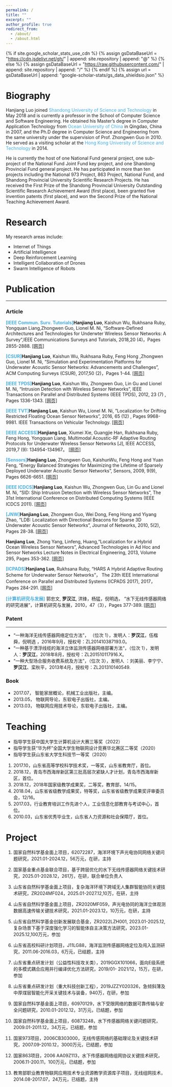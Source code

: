 ```yaml
---
permalink: /
title: ""
excerpt: ""
author_profile: true
redirect_from: 
  - /about/
  - /about.html
---
```


{% if site.google_scholar_stats_use_cdn %}
{% assign gsDataBaseUrl = "https://cdn.jsdelivr.net/gh/" | append: site.repository | append: "@" %}
{% else %}
{% assign gsDataBaseUrl = "https://raw.githubusercontent.com/" | append: site.repository | append: "/" %}
{% endif %}
{% assign url = gsDataBaseUrl | append: "google-scholar-stats/gs_data_shieldsio.json" %}

<span class='anchor' id='about-me'></span>

# Biography
Hanjiang Luo joined <font color="#48aee">Shandong University of Science and Technology</font> in May 2018
and is currently a professor in the School of Computer Science and Software Engineering.
He obtained his Master’s degree in Computer Application Technology from <font color="#48aee">Ocean University of China</font> in Qingdao, China in 2007,
and the Ph.D degree in Computer Science and Engineering from the same university under the supervision of Prof. Zhongwen Guo in 2010.
He served as a visiting scholar at the <font color="#48aee">Hong Kong University of Science and Technology</font> in 2014.

He is currently the host of one National Fund general project,
one sub-project of the National Fund Joint Fund key project,
and one Shandong Provincial Fund general project.
He has participated in more than ten projects including the National 973 Project,
863 Project, National Fund, and Shandong Provincial University Scientific Research Projects.
He has received the First Prize of the Shandong Provincial University Outstanding Scientific Research Achievement Award (first place),
been granted five invention patents (first place), and won the Second Prize of the National Teaching Achievement Award.

<span class='anchor' id='-xl'></span>
# Research
My research areas include:
- Internet of Things
- Artificial Intelligence
- Deep Reinforcement Learning
- Intelligent Collaboration of Drones
- Swarm Intelligence of Robots

<span class='anchor' id='-lwzl'></span>

# Publication

---

### Article
<font color="#48aee" ><b>[IEEE Commun. Surv. Tutorials]</b></font><b>Hanjiang Luo</b>, Kaishun Wu, Rukhsana Ruby, Yongquan Liang,Zhongwen Guo, Lionel M. Ni, “Software-Defined Architectures and Technologies for Underwter Wireless Sensor Networks: A Survey”,IEEE Communications Surveys and Tutorials, 2018,20 (4)，Pages 2855-2888.
[[网页]](https://ieeexplore.ieee.org/document/8369058)

<font color="#48aee" ><b>[CSUR]</b></font><b>Hanjiang Luo</b>, Kaishun Wu, Rukhsana Ruby, Feng Hong ,Zhongwen Guo, Lionel M. Ni, “Simulation and Experimentation Platforms for Underwater Acoustic Sensor Networks: Advancements and Challenges”, ACM Computing Surveys (CSUR), 2017,50 (2)，Pages 1-44.
[[网页]](https://dl.acm.org/doi/10.1145/3040990)

<font color="#48aee" ><b>[IEEE TPDS]</b></font><b>Hanjiang Luo</b>, Kaishun Wu, Zhongwen Guo, Lin Gu and Lionel M. Ni, “Intrusion Detection with Wireless Sensor Networks”, IEEE Transactions on Parallel and Distributed Systems (IEEE TPDS), 2012, 23 (7) , Pages 1336-1343.
[[网页]](https://ieeexplore.ieee.org/document/10477421)

<font color="#48aee" ><b>[IEEE TVT]</b></font><b>Hanjiang Luo</b>, Kaishun Wu, Lionel M. Ni, ”Localization for Drifting Restricted Floating Ocean Sensor Networks”, 2016, 65 (12) , Pages 9968-9981.  IEEE Transactions on Vehicular Technology.
[[网页]](https://ieeexplore.ieee.org/document/7407425)

<font color="#48aee" ><b>[IEEE ACCESS]</b></font><b>Hanjiang Luo</b>, Xiumei Xie, Guangjie Han, Rukhsana Ruby, Feng Hong, Yongquan Liang. Multimodal Acoustic-RF Adaptive Routing Protocols for Underwater Wireless Sensor Networks [J], IEEE ACCESS, 2019,7 (9): 134954-134967。
[[网页]](https://ieeexplore.ieee.org/document/8843859)

<font color="#48aee" ><b>[Sensors]</b></font><b>Hanjiang Luo</b>, Zhongwen Guo, KaishunWu, Feng Hong and Yuan Feng, “Energy Balanced Strategies for Maximizing the Lifetime of Sparsely Deployed Underwater Acoustic Sensor Networks”, Sensors, 2009, 9(9), Pages 6626-6651.
[[网页]](https://www.mdpi.com/1424-8220/9/9/6626)

<font color="#48aee" ><b>[IEEE ICDCS]</b></font><b>Hanjiang Luo</b>, Kaishun Wu, Zhongwen Guo, Lin Gu and Lionel M. Ni, “SID: Ship Intrusion Detection with Wireless Sensor Networks”, The 31st International Conference on Distributed Computing Systems (IEEE ICDCS 2011).
[[网页]](https://ieeexplore.ieee.org/document/5961764)

<font color="#48aee" ><b>[JNW]</b></font><b>Hanjiang Luo</b>, Zhongwen Guo, Wei Dong, Feng Hong and Yiyang Zhao, “LDB: Localization with Directional Beacons for Sparse 3D Underwater Acoustic Sensor Networks”, Journal of Networks, 2010, 5(2), Pages 28-38.
[[网页]](https://repository.hkust.edu.hk/ir/Record/1783.1-35244)

<b>Hanjiang Luo</b>, Zhong Yang, Linfeng, Huang,“Localization for a Hybrid Ocean Wireless Sensor Networs”, Advanced Technologies in Ad Hoc and Sensor Networks Lecture Notes in Electrical Engineering, 2013, Volume 295, Pages 353-362.
[[网页]](https://link.springer.com/chapter/10.1007/978-3-642-54174-2_32)

<font color="#48aee" ><b>[ICPADS]</b></font><b>Hanjiang Luo</b>, Rukhsana Ruby, “HARS A Hybrid Adaptive Routing Scheme for Underwater Sensor Networks”， The 23th IEEE International Conference on Parallel and Distributed Systems (ICPADS 2017), 2017，Pages 284-291.
[[网页]](https://ieeexplore.ieee.org/document/8368375)

<font color="#48aee" ><b>[计算机研究与发展]</b></font>
郭忠文, <b>罗汉江</b>, 洪锋，杨猛，倪明选， “水下无线传感器网络的研究进展”，计算机研究与发展，2010，47（3），Pages 377-389.
[[网页]](https://www.researchgate.net/publication/203039471_Current_Progress_and_Research_Issues_in_Underwater_Sensor_Networks)

### Patent
---
- “一种海洋无线传感器网络定位方法”， （位次 1），发明人：<b>罗汉江</b>，伍楷舜，倪明选 ，2016年9月，授权号：ZL201410387193.0。
- “一种基于漂浮线缆的海洋立体监测传感器网络部署方法“，（位次 1），发明人：<b>罗汉江</b>，2018年8月，授权号：ZL201510117916.X。
- “一种大型场合服务收费系统及方法”，（位次 3），发明人 ：刘美丽、李宁宁、<b>罗汉江</b>、栾秋平，2013年4月，授权号：ZL201310140549.

### Book
- 2017.07， 智能家居概论，机械工业出版社，主编。
- 2013.05， 物联网导论，东软电子出版社，主编。
- 2013.03， 物联网应用技术导论，东软电子出版社，主编。

<span class='anchor' id='-teaching'></span>

# Teaching
- 指导学生获中国大学生计算机设计大赛三等奖（2022）
- 指导学生获“华为杯”全国大学生物联网设计竞赛华北赛区二等奖（2020）
- 指导学生获山东省大学生科技节一等奖（2020）

<span class='anchor' id='-award'></span>
1. 2017.10，山东省高等学校科学技术奖，一等奖，山东省教育厅，首位。
2. 2018.12，青岛市西海岸新区第三批高层次紧缺人才计划，青岛市西海岸新区，首位。
3. 2018.12，2018年国家级教学成果奖，二等奖，教育部，14/15。
4. 2018.04，山东省省级教学成果奖，特等奖，山东省省级教学成果奖评审委员会，12/16。
5. 2017.03，行业教育培训工作先进个人，工业信息化部教育与考试中心，首位。
6. 2010.03，山东省优秀毕业生，山东省人力资源和社会保障厅，首位。

<span class='anchor' id='-project'></span>
# Project
1. 国家自然科学基金面上项目，62072287，海洋环境下声光电协同网络关键问题研究，2021.01-2024.12，56万元，在研，主持

2. 国家基金重点基金联合项目，基于跨层优化的水下无线传感器网络关键技术研究，2025.01-2028.12，261万，在研，联合单位负责人

3. 山东省自然科学基金面上项目，复杂海洋环境下跨域无人集群智能协同关键技术研究，ZR2024MF024，2025.01-2027.12,10万，在研，主持

4. 山东省自然科学基金面上项目，ZR2020MF059，声光电协同的海洋立体观测数据高速传输关键技术研究，2021.01-2023.12，10万元，在研，主持

5. 山东省自然科学基金创新发展联合基金，ZR2022LZH001, 2023.01-2025.12, 复杂场景下基于深度强化学习的智能体自主决策方法研究，2023.01-2025.12,100万元，参加

6. 山东省高校科研计划项目，J11LG88，海洋监测传感器网络定位及闯入监测研究，2011.06-2016.03，6万元，已结题，主持

7. 山东省重点研发计划（公益性科技攻关类），2019GGX101066，面向E级系统的多模式耦合应用并行编译优化方法研究，2019/01- 2021/12，15万，在研，参加

8. 山东省重点研发计划（重大科技创新工程），2019JZZY020326，急倾斜薄及中厚煤层智能化开采关键技术与装备，940万，在研，参加

9. 国家自然科学基金面上项目，60970129，水下受限网络的数据可靠传输与安全问题研究，2010.01-2012.12，31万元，已结题，参加

10. 国家自然科学基金面上项目，60873248，水下传感器网络关键问题研究，2009.01-2011.12，34万元，已结题，参加

11. 国家973项目，2006CB303000，无线传感网络的基础理论及关键技术研究，2007.09-2010.12，3000万元，已结题，参加

12. 国家863项目，2006 AA09Z113，水下传感器网络组网协议关键技术研究，2006.11-200.11，100万元，已结题，参加

13. 教育部职业教育物联网应用技术专业资源教学资源库子项目，无线组网技术，2014.08-2017.07，24万元，已结题，主持


